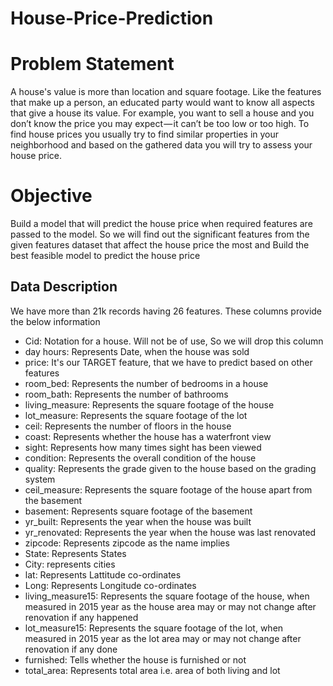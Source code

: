 # House-Price-Prediction
# Problem Statement
A house's value is more than location and square footage. Like the features that make up a person, an educated party would want to know all aspects that give a house its value. For example, you want to sell a house and you don’t know the price you may expect — it can’t be too low or too high. To find house prices you usually try to find similar properties in your neighborhood and based on the gathered data you will try to assess your house price.

# Objective
Build a model that will predict the house price when required features are passed to the model. So we will find out the significant features from the given features dataset that affect the house price the most and Build the best feasible model to predict the house price

## Data Description
We have more than 21k records having 26 features. These columns provide the below information

- Cid: Notation for a house. Will not be of use, So we will drop this column
- day hours: Represents Date, when the house was sold
- price: It's our TARGET feature, that we have to predict based on other features
- room_bed: Represents the number of bedrooms in a house
- room_bath: Represents the number of bathrooms
- living_measure: Represents the square footage of the house
- lot_measure: Represents the square footage of the lot
- ceil: Represents the number of floors in the house
- coast: Represents whether the house has a waterfront view
- sight: Represents how many times sight has been viewed
- condition: Represents the overall condition of the house
- quality: Represents the grade given to the house based on the grading system
- ceil_measure: Represents the square footage of the house apart from the basement
- basement: Represents square footage of the basement
- yr_built: Represents the year when the house was built
- yr_renovated: Represents the year when the house was last renovated
- zipcode: Represents zipcode as the name implies
- State: Represents States
- City: represents cities
- lat: Represents Lattitude co-ordinates
- Long: Represents Longitude co-ordinates
- living_measure15: Represents the square footage of the house, when measured in 2015 year as the house area may or may not change after renovation if any happened
- lot_measure15: Represents the square footage of the lot, when measured in 2015 year as the lot area may or may not change after renovation if any done
- furnished: Tells whether the house is furnished or not
- total_area: Represents total area i.e. area of both living and lot

